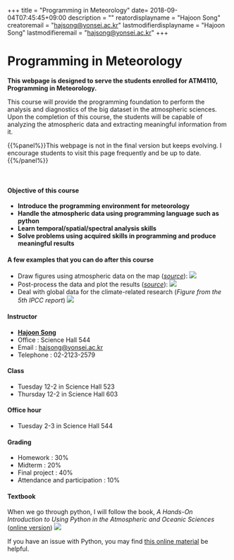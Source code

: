 +++
title = "Programming in Meteorology"
date= 2018-09-04T07:45:45+09:00
description = ""
reatordisplayname = "Hajoon Song"
creatoremail = "hajsong@yonsei.ac.kr"
lastmodifierdisplayname = "Hajoon Song"
lastmodifieremail = "hajsong@yonsei.ac.kr"
+++

# Programming in Meteorology

**This webpage is designed to serve the students enrolled for ATM4110, Programming in Meteorology.**

This course will provide the programming foundation to perform the analysis and diagnostics of the big dataset in the atmospheric sciences.
Upon the completion of this course, the students will be capable of analyzing the atmospheric data and extracting meaningful information from it.

{{%panel%}}This webpage is not in the final version but keeps evolving. I encourage students to visit this page frequently and be up to date.{{%/panel%}}

<br>

#### Objective of this course
+ **Introduce the programming environment for meteorology**
+ **Handle the atmospheric data using programming language such as python**
+ **Learn temporal/spatial/spectral analysis skills**
+ **Solve problems using acquired skills in programming and produce meaningful results**

#### A few examples that you can do after this course
+ Draw figures using atmospheric data on the map (*[source](https://www.ncdc.noaa.gov/data-access/model-data/model-datasets/global-forcast-system-gfs)*):
![](/ATM4110/images/gfs.gif?classes=border,shadow)
+ Post-process the data and plot the results (*[source](https://software.ecmwf.int/static/ERA-40_Atlas/images/full/D25_XS_YEA.gif)*):
![](/ATM4110/images/zonalwind.gif)
+ Deal with global data for the climate-related research (*Figure from the 5th IPCC report*)
![](/ATM4110/images/energy.jpg)

#### Instructor

* [**Hajoon Song**](http://airsea.yonsei.ac.kr/group/hajoonsong/#anchor)
* Office : Science Hall 544
* Email : hajsong@yonsei.ac.kr
* Telephone : 02-2123-2579

#### Class
+ Tuesday 12-2 in Science Hall 523
+ Thursday 12-2 in Science Hall 603

#### Office hour
+ Tuesday 2-3 in Science Hall 544

#### Grading
+ Homework : 30%
+ Midterm : 20%
+ Final project : 40%
+ Attendance and participation : 10%

#### Textbook
When we go through python, I will follow the book,
*A Hands-On Introduction to Using Python in the Atmospheric and Oceanic Sciences* ([online version](http://www.johnny-lin.com/pyintro/))
![](images/cover_web_with_title.jpg?classes=border,shadow)

If you have an issue with Python, you may find [this online material](http://files.swaroopch.com/python/byte_of_python.pdf) be helpful.
